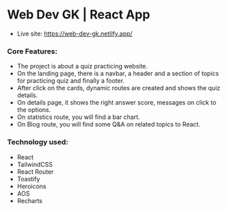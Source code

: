 # Web Dev GK | React App

- Live site: https://web-dev-gk.netlify.app/

### Core Features:
- The project is about a quiz practicing website.
- On the landing page, there is a navbar, a header and a section of topics for practicing quiz and finally a footer.
- After click on the cards, dynamic routes are created and shows the quiz details.
- On details page, it shows the right answer score, messages on click to the options.
- On statistics route, you will find a bar chart.
- On Blog route, you will find some Q&A on related topics to React.

### Technology used:
- React
- TailwindCSS
- React Router
- Toastify
- Heroicons
- AOS
- Recharts